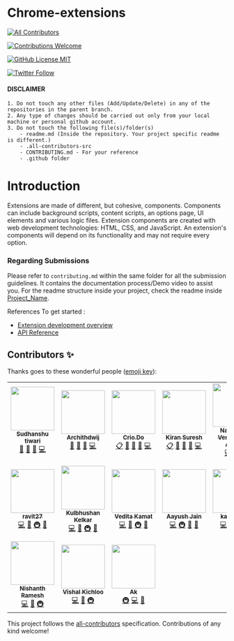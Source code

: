 # Chrome-extensions
<!-- ALL-CONTRIBUTORS-BADGE:START - Do not remove or modify this section -->
[![All Contributors](https://img.shields.io/badge/all_contributors-17-orange.svg?style=flat-square)](#contributors-)
<!-- ALL-CONTRIBUTORS-BADGE:END -->
<a href="CONTRIBUTING.md"><img alt="Contributions Welcome" src="https://img.shields.io/badge/contributions-welcome-brightgreen?style=for-the-badge&labelColor=black&logo=github"></a>

<a href="LICENSE"><img alt="GitHub License MIT" src="https://img.shields.io/github/license/Crio-Bytes/Miscellaneous?style=for-the-badge&labelColor=black&logo=github"></a>

<a href="https://twitter.com/crio_do"><img alt="Twitter Follow" src="https://img.shields.io/twitter/follow/crio_do?style=for-the-badge&color=09f&labelColor=black&logo=twitter&label=@crio_do"></a>

#### DISCLAIMER

    1. Do not touch any other files (Add/Update/Delete) in any of the repositories in the parent branch.
    2. Any type of changes should be carried out only from your local machine or personal github account. 
    3. Do not touch the following file(s)/folder(s) 
        - readme.md (Inside the repository. Your project specific readme is different.) 
        - .all-contributors-src
        - CONTRIBUTING.md - For your reference 
        - .github folder


# Introduction
Extensions are made of different, but cohesive, components. Components can include background scripts, content scripts, an options page, UI elements and various logic files. Extension components are created with web development technologies: HTML, CSS, and JavaScript. An extension's components will depend on its functionality and may not require every option.

### Regarding Submissions 

Please refer to `contributing.md` within the same folder for all the submission guidelines. It contains the documentation process/Demo video to assist you. For the readme structure inside your project, check the readme inside [Project_Name](https://github.com/Crio-WFH/Chrome-extensions/tree/main/Project_Name). 

<!--### 1. Fork this repo !
  ![img](https://github.com/Crio-WFH/demo/blob/main/dont%20delete%20this%20file/Screenshot%20from%202021-07-03%2013-25-36.png)
  
### 2. After forking , Made a new folder  
 ![img2](https://github.com/Crio-WFH/demo/blob/main/dont%20delete%20this%20file/Screenshot%20from%202021-07-03%2013-25-59.png)
 ![img3](https://github.com/Crio-WFH/demo/blob/main/dont%20delete%20this%20file/Screenshot%20from%202021-07-03%2013-26-20.png)
 
### 3. See [Folder name](https://github.com/Username-demo/Android-apps/tree/main/Project%20name) to view further structure -->


References To get started :
- [Extension development overview](https://developer.chrome.com/docs/extensions/mv3/devguide/)
- [API Reference](https://developer.chrome.com/docs/extensions/reference/)

## Contributors ✨

Thanks goes to these wonderful people ([emoji key](https://allcontributors.org/docs/en/emoji-key)):

<!-- ALL-CONTRIBUTORS-LIST:START - Do not remove or modify this section -->
<!-- prettier-ignore-start -->
<!-- markdownlint-disable -->
<table>
  <tr>
    <td align="center"><a href="https://www.linkedin.com/in/sudhanshutiwari264"><img src="https://avatars.githubusercontent.com/u/62458868?v=4?s=100" width="100px;" alt=""/><br /><sub><b>Sudhanshu tiwari</b></sub></a><br /><a href="#maintenance-sudhanshutiwari264" title="Maintenance">🚧</a> <a href="https://github.com/Crio-WFH/Chrome-extensions/pulls?q=is%3Apr+reviewed-by%3Asudhanshutiwari264" title="Reviewed Pull Requests">👀</a> <a href="https://github.com/Crio-WFH/Chrome-extensions/commits?author=sudhanshutiwari264" title="Documentation">📖</a> <a href="https://github.com/Crio-WFH/Chrome-extensions/commits?author=sudhanshutiwari264" title="Code">💻</a></td>
    <td align="center"><a href="https://github.com/archithdwij"><img src="https://avatars.githubusercontent.com/u/30730368?v=4?s=100" width="100px;" alt=""/><br /><sub><b>Archithdwij</b></sub></a><br /><a href="#maintenance-archithdwij" title="Maintenance">🚧</a> <a href="https://github.com/Crio-WFH/Chrome-extensions/pulls?q=is%3Apr+reviewed-by%3Aarchithdwij" title="Reviewed Pull Requests">👀</a> <a href="https://github.com/Crio-WFH/Chrome-extensions/commits?author=archithdwij" title="Documentation">📖</a> <a href="https://github.com/Crio-WFH/Chrome-extensions/commits?author=archithdwij" title="Code">💻</a></td>
    <td align="center"><a href="https://crio.do/"><img src="https://avatars.githubusercontent.com/u/51743602?v=4?s=100" width="100px;" alt=""/><br /><sub><b>Crio.Do</b></sub></a><br /><a href="#eventOrganizing-CrioDo" title="Event Organizing">📋</a> <a href="#maintenance-CrioDo" title="Maintenance">🚧</a> <a href="https://github.com/Crio-WFH/Chrome-extensions/pulls?q=is%3Apr+reviewed-by%3ACrioDo" title="Reviewed Pull Requests">👀</a> <a href="https://github.com/Crio-WFH/Chrome-extensions/commits?author=CrioDo" title="Documentation">📖</a> <a href="https://github.com/Crio-WFH/Chrome-extensions/commits?author=CrioDo" title="Code">💻</a></td>
    <td align="center"><a href="https://github.com/kiranbeeyes"><img src="https://avatars.githubusercontent.com/u/55537079?v=4?s=100" width="100px;" alt=""/><br /><sub><b>Kiran Suresh</b></sub></a><br /><a href="#eventOrganizing-kiranbeeyes" title="Event Organizing">📋</a> <a href="#maintenance-kiranbeeyes" title="Maintenance">🚧</a> <a href="https://github.com/Crio-WFH/Chrome-extensions/pulls?q=is%3Apr+reviewed-by%3Akiranbeeyes" title="Reviewed Pull Requests">👀</a> <a href="https://github.com/Crio-WFH/Chrome-extensions/commits?author=kiranbeeyes" title="Documentation">📖</a> <a href="https://github.com/Crio-WFH/Chrome-extensions/commits?author=kiranbeeyes" title="Code">💻</a></td>
    <td align="center"><a href="http://linkedin.com/in/theadityanvs"><img src="https://avatars.githubusercontent.com/u/46414203?v=4?s=100" width="100px;" alt=""/><br /><sub><b>Nadamuni Venkata Sai Aditya</b></sub></a><br /><a href="https://github.com/Crio-WFH/Chrome-extensions/commits?author=theAdityaNVS" title="Code">💻</a> <a href="#design-theAdityaNVS" title="Design">🎨</a> <a href="#ideas-theAdityaNVS" title="Ideas, Planning, & Feedback">🤔</a></td>
    <td align="center"><a href="https://github.com/nsachin08"><img src="https://avatars.githubusercontent.com/u/53273271?v=4?s=100" width="100px;" alt=""/><br /><sub><b>nsachin08</b></sub></a><br /><a href="https://github.com/Crio-WFH/Chrome-extensions/commits?author=nsachin08" title="Code">💻</a> <a href="#ideas-nsachin08" title="Ideas, Planning, & Feedback">🤔</a> <a href="#design-nsachin08" title="Design">🎨</a> <a href="#infra-nsachin08" title="Infrastructure (Hosting, Build-Tools, etc)">🚇</a></td>
    <td align="center"><a href="https://github.com/Apprentice76"><img src="https://avatars.githubusercontent.com/u/51828849?v=4?s=100" width="100px;" alt=""/><br /><sub><b>Hritwik Som</b></sub></a><br /><a href="https://github.com/Crio-WFH/Chrome-extensions/commits?author=Apprentice76" title="Code">💻</a> <a href="#ideas-Apprentice76" title="Ideas, Planning, & Feedback">🤔</a> <a href="#design-Apprentice76" title="Design">🎨</a> <a href="#infra-Apprentice76" title="Infrastructure (Hosting, Build-Tools, etc)">🚇</a></td>
  </tr>
  <tr>
    <td align="center"><a href="https://github.com/ravit27"><img src="https://avatars.githubusercontent.com/u/64327146?v=4?s=100" width="100px;" alt=""/><br /><sub><b>ravit27</b></sub></a><br /><a href="https://github.com/Crio-WFH/Chrome-extensions/commits?author=ravit27" title="Code">💻</a> <a href="#ideas-ravit27" title="Ideas, Planning, & Feedback">🤔</a> <a href="#infra-ravit27" title="Infrastructure (Hosting, Build-Tools, etc)">🚇</a> <a href="#design-ravit27" title="Design">🎨</a></td>
    <td align="center"><a href="https://github.com/bhushankelkar"><img src="https://avatars.githubusercontent.com/u/43243740?v=4?s=100" width="100px;" alt=""/><br /><sub><b>Kulbhushan Kelkar</b></sub></a><br /><a href="https://github.com/Crio-WFH/Chrome-extensions/commits?author=bhushankelkar" title="Code">💻</a> <a href="#design-bhushankelkar" title="Design">🎨</a> <a href="#infra-bhushankelkar" title="Infrastructure (Hosting, Build-Tools, etc)">🚇</a> <a href="#ideas-bhushankelkar" title="Ideas, Planning, & Feedback">🤔</a></td>
    <td align="center"><a href="https://github.com/kamatvedita99"><img src="https://avatars.githubusercontent.com/u/62342400?v=4?s=100" width="100px;" alt=""/><br /><sub><b>Vedita Kamat</b></sub></a><br /><a href="https://github.com/Crio-WFH/Chrome-extensions/commits?author=kamatvedita99" title="Code">💻</a> <a href="#design-kamatvedita99" title="Design">🎨</a> <a href="#infra-kamatvedita99" title="Infrastructure (Hosting, Build-Tools, etc)">🚇</a> <a href="#ideas-kamatvedita99" title="Ideas, Planning, & Feedback">🤔</a></td>
    <td align="center"><a href="https://jainaayush01.github.io/"><img src="https://avatars.githubusercontent.com/u/54480934?v=4?s=100" width="100px;" alt=""/><br /><sub><b>Aayush Jain</b></sub></a><br /><a href="https://github.com/Crio-WFH/Chrome-extensions/commits?author=jainaayush01" title="Code">💻</a> <a href="#infra-jainaayush01" title="Infrastructure (Hosting, Build-Tools, etc)">🚇</a> <a href="#ideas-jainaayush01" title="Ideas, Planning, & Feedback">🤔</a> <a href="#design-jainaayush01" title="Design">🎨</a></td>
    <td align="center"><a href="https://github.com/kavya466"><img src="https://avatars.githubusercontent.com/u/24410733?v=4?s=100" width="100px;" alt=""/><br /><sub><b>kavya466</b></sub></a><br /><a href="https://github.com/Crio-WFH/Chrome-extensions/commits?author=kavya466" title="Code">💻</a> <a href="#ideas-kavya466" title="Ideas, Planning, & Feedback">🤔</a> <a href="#design-kavya466" title="Design">🎨</a> <a href="#infra-kavya466" title="Infrastructure (Hosting, Build-Tools, etc)">🚇</a></td>
    <td align="center"><a href="https://github.com/abbasrangwala111"><img src="https://avatars.githubusercontent.com/u/59816379?v=4?s=100" width="100px;" alt=""/><br /><sub><b>Abbas Zoharbhai Rangwala</b></sub></a><br /><a href="https://github.com/Crio-WFH/Chrome-extensions/commits?author=abbasrangwala111" title="Code">💻</a> <a href="#infra-abbasrangwala111" title="Infrastructure (Hosting, Build-Tools, etc)">🚇</a> <a href="#design-abbasrangwala111" title="Design">🎨</a></td>
    <td align="center"><a href="https://github.com/MalayGain"><img src="https://avatars.githubusercontent.com/u/65612251?v=4?s=100" width="100px;" alt=""/><br /><sub><b>MalayGain</b></sub></a><br /><a href="https://github.com/Crio-WFH/Chrome-extensions/commits?author=MalayGain" title="Code">💻</a> <a href="#ideas-MalayGain" title="Ideas, Planning, & Feedback">🤔</a> <a href="#design-MalayGain" title="Design">🎨</a> <a href="#infra-MalayGain" title="Infrastructure (Hosting, Build-Tools, etc)">🚇</a></td>
  </tr>
  <tr>
    <td align="center"><a href="https://github.com/imnishanth"><img src="https://avatars.githubusercontent.com/u/35870845?v=4?s=100" width="100px;" alt=""/><br /><sub><b>Nishanth Ramesh</b></sub></a><br /><a href="https://github.com/Crio-WFH/Chrome-extensions/commits?author=imnishanth" title="Code">💻</a> <a href="#design-imnishanth" title="Design">🎨</a> <a href="#infra-imnishanth" title="Infrastructure (Hosting, Build-Tools, etc)">🚇</a></td>
    <td align="center"><a href="https://github.com/kichloo"><img src="https://avatars.githubusercontent.com/u/31816531?v=4?s=100" width="100px;" alt=""/><br /><sub><b>Vishal Kichloo</b></sub></a><br /><a href="https://github.com/Crio-WFH/Chrome-extensions/commits?author=kichloo" title="Code">💻</a> <a href="#design-kichloo" title="Design">🎨</a> <a href="#infra-kichloo" title="Infrastructure (Hosting, Build-Tools, etc)">🚇</a></td>
    <td align="center"><a href="https://github.com/AKG1301"><img src="https://avatars.githubusercontent.com/u/52539720?v=4?s=100" width="100px;" alt=""/><br /><sub><b>Ak</b></sub></a><br /><a href="#infra-AKG1301" title="Infrastructure (Hosting, Build-Tools, etc)">🚇</a> <a href="https://github.com/Crio-WFH/Chrome-extensions/commits?author=AKG1301" title="Code">💻</a> <a href="#design-AKG1301" title="Design">🎨</a></td>
  </tr>
</table>

<!-- markdownlint-restore -->
<!-- prettier-ignore-end -->

<!-- ALL-CONTRIBUTORS-LIST:END -->

This project follows the [all-contributors](https://github.com/all-contributors/all-contributors) specification. Contributions of any kind welcome!
